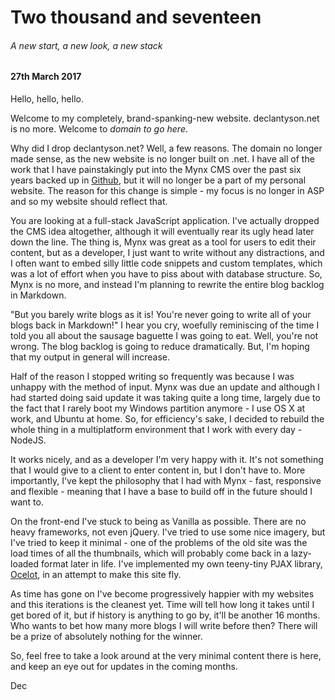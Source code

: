 # Two thousand and seventeen

###### A new start, a new look, a new stack

#### 27th March 2017

Hello, hello, hello.

Welcome to my completely, brand-spanking-new website. declantyson.net is no more. Welcome to *domain to go here*.
 
 Why did I drop declantyson.net? Well, a few reasons. The domain no longer made sense, as the new website is no longer built on .net. I have all of the work that I have painstakingly put into the Mynx CMS over the past six years backed up in [Github](http://github.com/mynxsoft/mynx), but it will no longer be a part of my personal website. The reason for this change is simple - my focus is no longer in ASP and so my website should reflect that.
 
 You are looking at a full-stack JavaScript application. I've actually dropped the CMS idea altogether, although it will eventually rear its ugly head later down the line. The thing is, Mynx was great as a tool for users to edit their content, but as a developer, I just want to write without any distractions, and I often want to embed silly little code snippets and custom templates, which was a lot of effort when you have to piss about with database structure. So, Mynx is no more, and instead I'm planning to rewrite the entire blog backlog in Markdown.
 
 "But you barely write blogs as it is! You're never going to write all of your blogs back in Markdown!" I hear you cry, woefully reminiscing of the time I told you all about the sausage baguette I was going to eat. Well, you're not wrong. The blog backlog is going to reduce dramatically. But, I'm hoping that my output in general will increase.
 
 Half of the reason I stopped writing so frequently was because I was unhappy with the method of input. Mynx was due an update and although I had started doing said update it was taking quite a long time, largely due to the fact that I rarely boot my Windows partition anymore - I use OS X at work, and Ubuntu at home. So, for efficiency's sake, I decided to rebuild the whole thing in a multiplatform environment that I work with every day - NodeJS.
 
 It works nicely, and as a developer I'm very happy with it. It's not something that I would give to a client to enter content in, but I don't have to. More importantly, I've kept the philosophy that I had with Mynx - fast, responsive and flexible - meaning that I have a base to build off in the future should I want to.
 
 On the front-end I've stuck to being as Vanilla as possible. There are no heavy frameworks, not even jQuery. I've tried to use some nice imagery, but I've tried to keep it minimal - one of the problems of the old site was the load times of all the thumbnails, which will probably come back in a lazy-loaded format later in life. I've implemented my own teeny-tiny PJAX library, [Ocelot](http://github.com/declantyson/ocelot), in an attempt to make this site fly.
 
 As time has gone on I've become progressively happier with my websites and this iterations is the cleanest yet. Time will tell how long it takes until I get bored of it, but if history is anything to go by, it'll be another 16 months. Who wants to bet how many more blogs I will write before then? There will be a prize of absolutely nothing for the winner.

 So, feel free to take a look around at the very minimal content there is here, and keep an eye out for updates in the coming months.
 
Dec